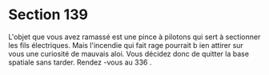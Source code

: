 # Section 139

L'objet que vous avez ramassé est une pince à pilotons qui sert à
sectionner les fils électriques. Mais l'incendie qui fait rage
pourrait b ien attirer sur vous une curiosité de mauvais aloi. Vous
décidez donc de quitter la base spatiale sans tarder. Rendez -vous
au 336 .